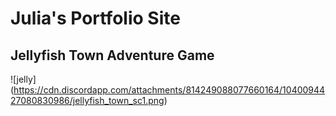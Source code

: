 # Julia's Portfolio Site
## Jellyfish Town Adventure Game
![jelly] (https://cdn.discordapp.com/attachments/814249088077660164/1040094427080830986/jellyfish_town_sc1.png)
